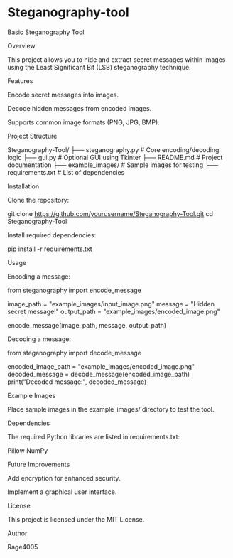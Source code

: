 # Steganography-tool
Basic Steganography Tool

Overview

This project allows you to hide and extract secret messages within images using the Least Significant Bit (LSB) steganography technique.

Features

Encode secret messages into images.

Decode hidden messages from encoded images.

Supports common image formats (PNG, JPG, BMP).

Project Structure

Steganography-Tool/
├── steganography.py   # Core encoding/decoding logic
├── gui.py             # Optional GUI using Tkinter
├── README.md          # Project documentation
├── example_images/    # Sample images for testing
├── requirements.txt   # List of dependencies

Installation

Clone the repository:

git clone https://github.com/yourusername/Steganography-Tool.git
cd Steganography-Tool

Install required dependencies:

pip install -r requirements.txt

Usage

Encoding a message:

from steganography import encode_message

image_path = "example_images/input_image.png"
message = "Hidden secret message!"
output_path = "example_images/encoded_image.png"

encode_message(image_path, message, output_path)

Decoding a message:

from steganography import decode_message

encoded_image_path = "example_images/encoded_image.png"
decoded_message = decode_message(encoded_image_path)
print("Decoded message:", decoded_message)

Example Images

Place sample images in the example_images/ directory to test the tool.

Dependencies

The required Python libraries are listed in requirements.txt:

Pillow
NumPy

Future Improvements

Add encryption for enhanced security.

Implement a graphical user interface.

License

This project is licensed under the MIT License.

Author

Rage4005

